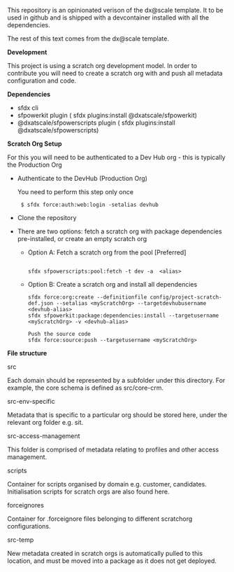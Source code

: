 This repository is an opinionated verison of the dx@scale template. It to be used in github and is shipped with a devcontainer installed with all the dependencies. 

The rest of this text comes from the dx@scale template.

**Development**

This project is using a scratch org development model. In order to contribute you will need to create a scratch org with and push all metadata configuration and code.

**Dependencies**

- sfdx cli
- sfpowerkit plugin ( sfdx plugins:install @dxatscale/sfpowerkit)
- @dxatscale/sfpowerscripts plugin  ( sfdx plugins:install @dxatscale/sfpowerscripts)


**Scratch Org Setup**

For this you will need to be authenticated to a Dev Hub org - this is typically the Production Org

- Authenticate to the  DevHub (Production Org)

    You need to perform this step only once
   ```
    $ sfdx force:auth:web:login -setalias devhub
   ```


- Clone the repository 

- There are two options: fetch a scratch org with package dependencies pre-installed, or create an empty scratch org

    - Option A: Fetch a scratch org from the pool [Preferred]
       ```
    
       sfdx sfpowerscripts:pool:fetch -t dev -a  <alias>
      ```
    
    - Option B: Create a scratch org and install all dependencies
    
        ```
        sfdx force:org:create --definitionfile config/project-scratch-def.json --setalias <myScratchOrg> --targetdevhubusername <devhub-alias>
        sfdx sfpowerkit:package:dependencies:install --targetusername <myScratchOrg> -v <devhub-alias>
        
        Push the source code
        sfdx force:source:push --targetusername <myScratchOrg>

       ```

**File structure**

src

Each domain should be represented by a subfolder under this directory. For example, the core schema is defined as src/core-crm.

src-env-specific

Metadata that is specific to a particular org should be stored here, under the relevant org folder e.g. sit.

src-access-management

This folder is comprised of metadata relating to profiles and other access management.

scripts

Container for scripts organised by domain e.g. customer, candidates. Initialisation scripts for scratch orgs are also found here.

forceignores

Container for .forceignore files belonging to different scratchorg configurations.

src-temp

New metadata created in scratch orgs is automatically pulled to this location, and must be moved into a package as it does not get deployed.


